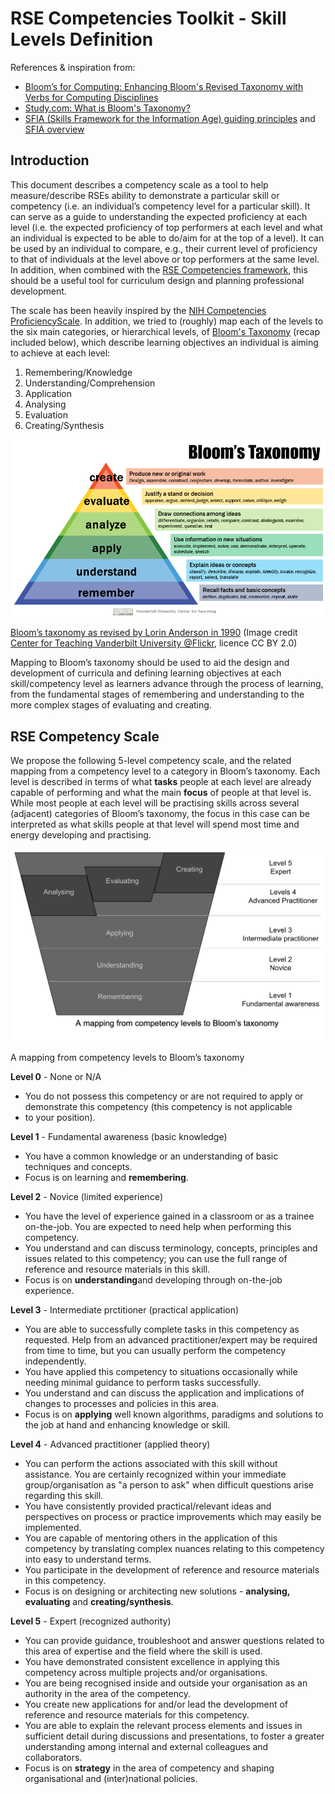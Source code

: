 # RSE Competencies Toolkit - Skill Levels Definition

References & inspiration from:

* [Bloom’s for Computing: Enhancing Bloom's Revised Taxonomy with Verbs for Computing Disciplines](https://ccecc.acm.org/files/publications/Blooms-for-Computing-20230807.pdf)
* [Study.com: What is Bloom's Taxonomy?](https://study.com/learn/lesson/blooms-taxonomy-uses-levels-examples.html)
* [SFIA (Skills Framework for the Information Age) guiding principles](https://sfia-online.org/en/about-sfia/sfia-guiding-principles)
and [SFIA overview](https://sfia-online.org/en/about-sfia/sfia-overview-for-new-users-211014.pdf)

## Introduction

This document describes a competency scale as a tool to help measure/describe RSEs ability to demonstrate a particular
skill or competency (i.e. an individual’s competency level for a particular skill). It can serve as a guide to
understanding the expected proficiency at each level (i.e. the expected proficiency of top performers at each level and
what an individual is expected to be able to do/aim for at the top of a level). It can be used by an individual to
compare, e.g., their current level of proficiency to that of individuals at the level above or top performers at the same
level. In addition, when combined with the [RSE Competencies framework](https://github.com/RSEToolkit/rse-competencies-toolkit/tree/main#rse-competency-framework),
this should be a useful tool for curriculum design and planning professional development.

The scale has been heavily inspired by the [NIH Competencies ProficiencyScale](https://hr.nih.gov/working-nih/competencies/competencies-proficiency-scale).
In addition, we tried to (roughly) map each of the levels to the six main categories, or hierarchical levels,
of [Bloom's Taxonomy](https://en.wikipedia.org/wiki/Bloom's_taxonomy) (recap included below), which describe learning objectives
an individual is aiming to achieve at each level:

1. Remembering/Knowledge
2. Understanding/Comprehension
3. Application
4. Analysing
5. Evaluation
6. Creating/Synthesis

<img src="images/blooms-taxonomy.png" alt="Six categories of Bloom's taxomomy of learning objectives including:
remembering, understanding, application, analysing, evaluation, creating" style="width: 600px;"/>

[Bloom’s taxonomy as revised by Lorin Anderson in 1990](https://study.com/learn/lesson/blooms-taxonomy-uses-levels-examples.html)
(Image credit [Center for Teaching Vanderbilt University @Flickr](https://www.flickr.com/photos/vandycft/29428436431),
licence CC BY 2.0)

Mapping to Bloom’s taxonomy should be used to aid the design and development of curricula and defining learning objectives
at each skill/competency level as learners advance through the process of learning, from the fundamental stages of
remembering and understanding to the more complex stages of evaluating and creating.

## RSE Competency Scale

We propose the following 5-level competency scale, and the related mapping from a competency level to a category in
Bloom’s taxonomy. Each level is described in terms of what **tasks** people at each level are already capable of
performing and what the main **focus** of people at that level is. While most people at each level will be practising
skills across several (adjacent) categories of Bloom’s taxonomy, the focus in this case can be interpreted as what skills
people at that level will spend most time and energy developing and practising.

<img src="images/skill-levels.png" alt="5 skill levels mapped to six categories of Bloom's taxomomy, with skill level 1
mapped to remembering, level 2 to understanding, level 3 to applying, and level 4 and 5 jointly mapped to analysing,
eveluation and creating" style="width: 600px;"/>

A mapping from competency levels to Bloom’s taxonomy

**Level 0** - None or N/A

* You do not possess this competency or are not required to apply or demonstrate this competency (this competency is not
applicable
* to your position).

**Level 1** - Fundamental awareness (basic knowledge)

* You have a common knowledge or an understanding of basic techniques and concepts.
* Focus is on learning and **remembering**.

**Level 2** - Novice (limited experience)

* You have the level of experience gained in a classroom or as a trainee on-the-job. You are expected to need help when
performing this competency.
* You understand and can discuss terminology, concepts, principles and issues related to this competency; you can use the
full range of reference and resource materials in this skill.
* Focus is on **understanding**and developing through on-the-job experience.

**Level 3** - Intermediate prctitioner (practical application)

* You are able to successfully complete tasks in this competency as requested. Help from an advanced practitioner/expert
may be required from time to time, but you can usually perform the competency independently.
* You have applied this competency to situations occasionally while needing minimal guidance to perform tasks successfully.
* You understand and can discuss the application and implications of changes to processes and policies in this area.
* Focus is on **applying** well known algorithms, paradigms and solutions to the job at hand and enhancing knowledge or skill.

**Level 4** - Advanced practitioner (applied theory)

* You can perform the actions associated with this skill without assistance. You are certainly recognized within your
immediate group/organisation as "a person to ask" when difficult questions arise regarding this skill.
* You have consistently provided practical/relevant ideas and perspectives on process or practice improvements which may
easily be implemented.
* You are capable of mentoring others in the application of this competency by translating complex nuances relating to
this competency into easy to understand terms.
* You participate in the development of reference and resource materials in this competency.
* Focus is on designing or architecting new solutions  - **analysing, evaluating** and **creating/synthesis**.

**Level 5** - Expert (recognized authority)

* You can provide guidance, troubleshoot and answer questions related to this area of expertise and the field where the
skill is used.
* You have demonstrated consistent excellence in applying this competency across multiple projects and/or organisations.
* You are being recognised inside and outside your organisation as an authority in the area of the competency.
* You create new applications for and/or lead the development of reference and resource materials for this competency.
* You are able to explain the relevant process elements and issues in sufficient detail during discussions and presentations,
to foster a greater understanding among internal and external colleagues and collaborators.
* Focus is on **strategy** in the area of competency and shaping organisational and (inter)national policies.

